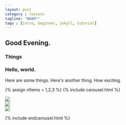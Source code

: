 ```yaml
---
layout: post
category : lessons
tagline: "WHAM!"
tags : [intro, beginner, jekyll, tutorial]
---
```


## Good Evening.

### Things

### Hello, world.

Here are some things.
Here's another thing.
How exciting.

{% assign nItems = 1,2,3 %}
{% include carousel.html %}

<div class="active item"><a href="http://www.flickr.com/photos/idfarmer/6881991229/in/photostream"><img src ="http://farm8.staticflickr.com/7194/6881991229_091fe39c32_o.jpg"></a></div>
<div class="item"><a href="http://www.flickr.com/photos/idfarmer/6882096993/in/photostream/"><img src ="http://farm8.staticflickr.com/7209/6882096993_633bc9a2c5_b.jpg"></a></div>
<div class="item"><a href="http://www.flickr.com/photos/idfarmer/6882097967/in/photostream/"><img src ="http://farm8.staticflickr.com/7198/6882097967_2c383d36c7_b.jpg"></a></div>

{% include endcarousel.html %}